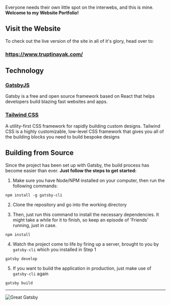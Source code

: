 Everyone needs their own little spot on the interwebs, and this is mine.  
**Welcome to my Website Portfolio!**

## Visit the Website

To check out the live version of the site in all of it's glory, head over to:

### https://www.truptinayak.com/

## Technology

### [GatsbyJS](https://www.gatsbyjs.org/)

Gatsby is a free and open source framework based on React that helps developers build blazing fast websites and apps.

### [Tailwind CSS](https://tailwindcss.com/)

A utility-first CSS framework for rapidly building custom designs. Tailwind CSS is a highly customizable, low-level CSS framework that gives you all of the building blocks you need to build bespoke designs

## Building from Source

Since the project has been set up with Gatsby, the build process has become easier than ever.
**Just follow the steps to get started:**

1. Make sure you have Node/NPM installed on your computer, then run the following commands:

```console
npm install -g gatsby-cli
```

2. Clone the repository and go into the working directory

3. Then, just run this command to install the necessary dependencies. It might take a while for it to finish, so keep an episode of 'Friends' running, just in case.

```console
npm install
```

4. Watch the project come to life by firing up a server, brought to you by `gatsby-cli` which you installed in Step 1

```console
gatsby develop
```

5. If you want to build the application in production, just make use of `gatsby-cli` again

```console
gatsby build
```

---

![Great Gatsby](https://i.imgur.com/Dr8j5iv.gif)
